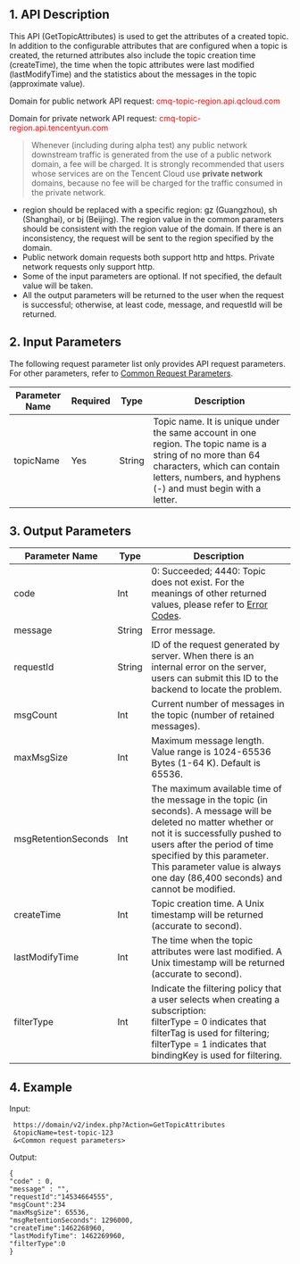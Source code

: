 ## 1. API Description

This API (GetTopicAttributes) is used to get the attributes of a created topic. In addition to the configurable attributes that are configured when a topic is created, the returned attributes also include the topic creation time (createTime), the time when the topic attributes were last modified (lastModifyTime) and the statistics about the messages in the topic (approximate value).

Domain for public network API request: <font style="color:red">cmq-topic-region.api.qcloud.com</font>

Domain for private network API request: <font style="color:red">cmq-topic-region.api.tencentyun.com</font>

> Whenever (including during alpha test) any public network downstream traffic is generated from the use of a public network domain, a fee will be charged. It is strongly recommended that users whose services are on the Tencent Cloud use **private network** domains, because no fee will be charged for the traffic consumed in the private network.

- region should be replaced with a specific region: gz (Guangzhou), sh (Shanghai), or bj (Beijing). The region value in the common parameters should be consistent with the region value of the domain. If there is an inconsistency, the request will be sent to the region specified by the domain.
- Public network domain requests both support http and https. Private network requests only support http.
- Some of the input parameters are optional. If not specified, the default value will be taken.
- All the output parameters will be returned to the user when the request is successful; otherwise, at least code, message, and requestId will be returned.

## 2. Input Parameters

The following request parameter list only provides API request parameters. For other parameters, refer to [Common Request Parameters](https://cloud.tencent.com/doc/api/431/5883).

| Parameter Name | Required | Type | Description |
|---------|---------|---------|---------|
| topicName | Yes | String| Topic name. It is unique under the same account in one region. The topic name is a string of no more than 64 characters, which can contain letters, numbers, and hyphens (-) and must begin with a letter. |


## 3. Output Parameters

| Parameter Name | Type | Description |
|---------|---------|---------|
| code | Int | 0: Succeeded; 4440: Topic does not exist. For the meanings of other returned values, please refer to [Error Codes](/doc/api/431/5903). |
| message | String | Error message. |
| requestId | String | ID of the request generated by server. When there is an internal error on the server, users can submit this ID to the backend to locate the problem. |
| msgCount | Int| Current number of messages in the topic (number of retained messages). |
| maxMsgSize | Int | Maximum message length. Value range is 1024-65536 Bytes (1-64 K). Default is 65536. |
| msgRetentionSeconds | Int| The maximum available time of the message in the topic (in seconds). A message will be deleted no matter whether or not it is successfully pushed to users after the period of time specified by this parameter. This parameter value is always one day (86,400 seconds) and cannot be modified. |
| createTime | Int | Topic creation time. A Unix timestamp will be returned (accurate to second). |
| lastModifyTime | Int | The time when the topic attributes were last modified. A Unix timestamp will be returned (accurate to second). |
| filterType | Int | Indicate the filtering policy that a user selects when creating a subscription: <br>filterType = 0 indicates that filterTag is used for filtering; <br>filterType = 1 indicates that bindingKey is used for filtering. |

## 4. Example

Input:

```
 https://domain/v2/index.php?Action=GetTopicAttributes
 &topicName=test-topic-123
 &<Common request parameters>
```

Output:

```
{
"code" : 0,
"message" : "",
"requestId":"14534664555",
"msgCount":234
"maxMsgSize": 65536,
"msgRetentionSeconds": 1296000,
"createTime":1462268960,
"lastModifyTime": 1462269960,
"filterType":0
}
```







